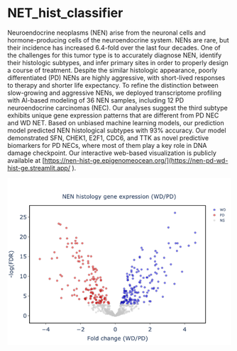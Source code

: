 # NET_hist_classifier

Neuroendocrine neoplasms (NEN) arise from the neuronal cells and hormone-producing cells of the neuroendocrine system. NENs are rare, but their incidence has increased 6.4-fold over the last four decades. One of the challenges for this tumor type is to accurately diagnose NEN, identify their histologic subtypes, and infer primary sites in order to properly design a course of treatment. Despite the similar histologic appearance, poorly differentiated (PD) NENs are highly aggressive, with short-lived responses to therapy and shorter life expectancy. To refine the distinction between slow-growing and aggressive NENs, we deployed transcriptome profiling with AI-based modeling of 36 NEN samples, including 12 PD neuroendocrine carcinomas (NEC). Our analyses suggest the third subtype exhibits unique gene expression patterns that are different from PD NEC and WD NET. Based on unbiased machine learning models, our prediction model predicted NEN histological subtypes with 93% accuracy. Our model demonstrated SFN, CHEK1, E2F1, CDC6, and TTK as novel predictive biomarkers for PD NECs, where most of them play a key role in DNA damage checkpoint. Our interactive web-based visualization is publicly available at [https://nen-hist-ge.epigenomeocean.org/](https://nen-pd-wd-hist-ge.streamlit.app/ ).

<img src="./nen_hist_volcano.png" width="600">

